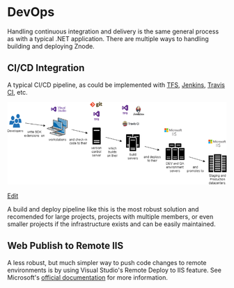 # DevOps

Handling continuous integration and delivery is the same general process as with a typical .NET application. There are multiple ways to handling building and deploying Znode.

## CI/CD Integration

A typical CI/CD pipeline, as could be implemented with [TFS](https://docs.microsoft.com/en-us/azure/devops/pipelines/overview?view=azure-devops-2019), [Jenkins](https://jenkins.io/), [Travis CI](https://travis-ci.org/), etc.

![Diagram](_assets/devops-ci.png)

<a href="http://jgraph.github.io/drawio-github/edit-diagram.html?user=bsmith1310@gmail.com&org=amlacommerce&repo=znode-docs-test&path=docs/dev-ops/_assets/devops-ci.png" target="_blank">Edit</a>

A build and deploy pipeline like this is the most robust solution and recomended for large projects, projects with multiple members, or even smaller projects if the infrastructure exists and can be easily maintained.

## Web Publish to Remote IIS

A less robust, but much simpler way to push code changes to remote environments is by using Visual Studio's Remote Deploy to IIS feature. See Microsoft's [official documentation](https://docs.microsoft.com/en-us/aspnet/web-forms/overview/deployment/visual-studio-web-deployment/deploying-to-iis) for more information.